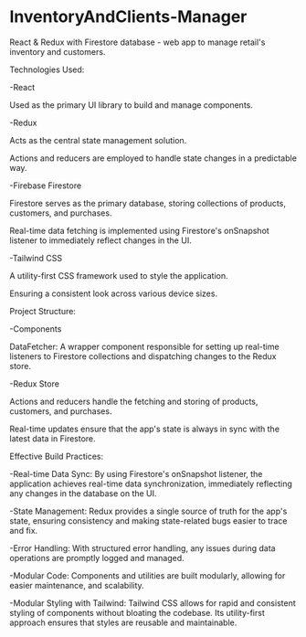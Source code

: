 # InventoryAndClients-Manager
React &amp; Redux with Firestore database -  web app to manage retail's inventory and customers.

Technologies Used: 

-React

  Used as the primary UI library to build and manage components.  
  
-Redux

  Acts as the central state management solution.
  
  Actions and reducers are employed to handle state changes in a predictable way.
  
-Firebase Firestore

  Firestore serves as the primary database, storing collections of products, customers, and purchases.
  
  Real-time data fetching is implemented using Firestore's onSnapshot listener to immediately reflect changes in the UI.
  
-Tailwind CSS

  A utility-first CSS framework used to style the application.
  
  Ensuring a consistent look across various device sizes.
  

Project Structure:

-Components

  DataFetcher: A wrapper component responsible for setting up real-time listeners to Firestore collections and dispatching changes to the Redux store.
  
-Redux Store

  Actions and reducers handle the fetching and storing of products, customers, and purchases.
  
  Real-time updates ensure that the app's state is always in sync with the latest data in Firestore.
  
  
Effective Build Practices:

-Real-time Data Sync: By using Firestore's onSnapshot listener, the application achieves real-time data synchronization, immediately reflecting any changes in the database on the UI.

-State Management: Redux provides a single source of truth for the app's state, ensuring consistency and making state-related bugs easier to trace and fix.

-Error Handling: With structured error handling, any issues during data operations are promptly logged and managed.

-Modular Code: Components and utilities are built modularly, allowing for easier maintenance, and scalability.

-Modular Styling with Tailwind: Tailwind CSS allows for rapid and consistent styling of components without bloating the codebase. Its utility-first approach ensures that styles are reusable and maintainable.

